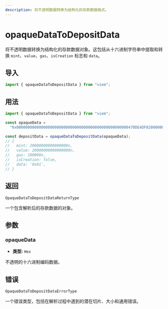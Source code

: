 ```yaml
---
description: 将不透明数据转换为结构化的存款数据格式。
---
```


# opaqueDataToDepositData

将不透明数据转换为结构化的存款数据对象。这包括从十六进制字符串中提取和转换 `mint`、`value`、`gas`、`isCreation` 标志和 `data`。

## 导入

```ts
import { opaqueDataToDepositData } from "viem";
```

## 用法

```ts
import { opaqueDataToDepositData } from "viem";

const opaqueData =
  "0x00000000000000000000000000000000000000000000000000470DE4DF82000000000000000000000000000000000000000000000000000000470DE4DF82000000000000000186A00001";

const depositData = opaqueDataToDepositData(opaqueData);
// {
//   mint: 20000000000000000n,
//   value: 20000000000000000n,
//   gas: 100000n,
//   isCreation: false,
//   data: '0x01',
// }
```

## 返回

`OpaqueDataToDepositDataReturnType`

一个包含解析后的存款数据的对象。

## 参数

### opaqueData

- **类型:** `Hex`

不透明的十六进制编码数据。

## 错误

`OpaqueDataToDepositDataErrorType`

一个错误类型，包括在解析过程中遇到的潜在切片、大小和通用错误。